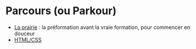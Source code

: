 # Parcours (ou Parkour)

- [La prairie](./01-La-prairie) : la préformation avant la vraie formation, pour commencer en douceur
- [HTML/CSS](./02-HTML-CSS) 
